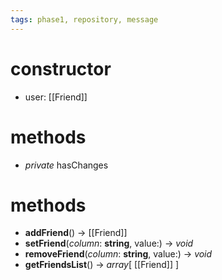 ```yaml
---
tags: phase1, repository, message
---
```

# constructor
- user: [[Friend]]

# methods
- _private_ hasChanges

# methods
- **addFriend**() -> [[Friend]]
- **setFriend**(*column*: **string**, value:) -> *void*
- **removeFriend**(*column*: **string**, value:) -> *void*
- **getFriendsList**() -> *array*\[ [[Friend]] \]